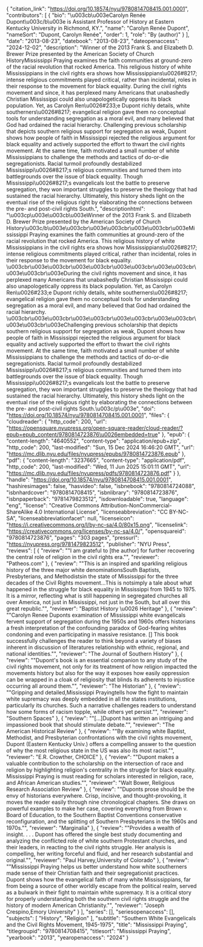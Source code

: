 {
   "citation_link": "https://doi.org/10.18574/nyu/9780814708415.001.0001",
   "contributors": [
     {
       "bio": "\u003cb\u003eCarolyn Renée Dupont\u003c/b\u003e is Assistant Professor of History at Eastern Kentucky University in Richmond, KY.",
       "name": "Carolyn Renée Dupont",
       "nameSort": "Dupont, Carolyn Renée",
       "order": 1,
       "role": "By (author)"
     }
   ],
   "date": "2013-08-23",
   "datebook": "2013-08-23",
   "dateopenaccess": "2024-12-02",
   "description": "Winner of the 2013 Frank S. and Elizabeth D. Brewer Prize presented by the American Society of Church HistoryMississippi Praying examines the faith communities at ground-zero of the racial revolution that rocked America. This religious history of white Mississippians in the civil rights era shows how Mississippians\u0026#8217; intense religious commitments played critical, rather than incidental, roles in their response to the movement for black equality. During the civil rights movement and since, it has perplexed many Americans that unabashedly Christian Mississippi could also unapologetically oppress its black population. Yet, as Carolyn Ren\u0026#233;e Dupont richly details, white southerners\u0026#8217; evangelical religion gave them no conceptual tools for understanding segregation as a moral evil, and many believed that God had ordained the racial hierarchy. Challenging previous scholarship that depicts southern religious support for segregation as weak, Dupont shows how people of faith in Mississippi rejected the religious argument for black equality and actively supported the effort to thwart the civil rights movement. At the same time, faith motivated a small number of white Mississippians to challenge the methods and tactics of do-or-die segregationists. Racial turmoil profoundly destabilized Mississippi\u0026#8217;s religious communities and turned them into battlegrounds over the issue of black equality. Though Mississippi\u0026#8217;s evangelicals lost the battle to preserve segregation, they won important struggles to preserve the theology that had sustained the racial hierarchy. Ultimately, this history sheds light on the eventual rise of the religious right by elaborating the connections between the pre- and post-civil rights South.",
   "descriptionhtml": "\u003cp\u003e\u003cb\u003eWinner of the 2013 Frank S. and Elizabeth D. Brewer Prize presented by the American Society of Church History\u003c/b\u003e\u003cbr\u003e\u003cbr\u003e\u003cbr\u003eMississippi Praying examines the faith communities at ground-zero of the racial revolution that rocked America. This religious history of white Mississippians in the civil rights era shows how Mississippians\u0026#8217; intense religious commitments played critical, rather than incidental, roles in their response to the movement for black equality. \u003cbr\u003e\u003cbr\u003e\u003cbr\u003e\u003cbr\u003e\u003cbr\u003e\u003cbr\u003eDuring the civil rights movement and since, it has perplexed many Americans that unabashedly Christian Mississippi could also unapologetically oppress its black population. Yet, as Carolyn Ren\u0026#233;e Dupont richly details, white southerners\u0026#8217; evangelical religion gave them no conceptual tools for understanding segregation as a moral evil, and many believed that God had ordained the racial hierarchy. \u003cbr\u003e\u003cbr\u003e\u003cbr\u003e\u003cbr\u003e\u003cbr\u003e\u003cbr\u003eChallenging previous scholarship that depicts southern religious support for segregation as weak, Dupont shows how people of faith in Mississippi rejected the religious argument for black equality and actively supported the effort to thwart the civil rights movement. At the same time, faith motivated a small number of white Mississippians to challenge the methods and tactics of do-or-die segregationists. Racial turmoil profoundly destabilized Mississippi\u0026#8217;s religious communities and turned them into battlegrounds over the issue of black equality. Though Mississippi\u0026#8217;s evangelicals lost the battle to preserve segregation, they won important struggles to preserve the theology that had sustained the racial hierarchy. Ultimately, this history sheds light on the eventual rise of the religious right by elaborating the connections between the pre- and post-civil rights South.\u003c/p\u003e",
   "doi": "https://doi.org/10.18574/nyu/9780814708415.001.0001",
   "files": {
     "cloudreader": {
       "http_code": 200,
       "url": "https://opensquare.nyupress.org/open-square-reader/cloud-reader/?epub=epub_content/9780814723876\u0026embedded=true"
     },
     "epub": {
       "content-length": "4640552",
       "content-type": "application/epub+zip",
       "http_code": 200,
       "last-modified": "Sun, 15 Dec 2024 16:46:20 GMT",
       "url": "https://mc.dlib.nyu.edu/files/nyupress/epubs/9780814723876.epub"
     },
     "pdf": {
       "content-length": "3237665",
       "content-type": "application/pdf",
       "http_code": 200,
       "last-modified": "Wed, 11 Jun 2025 15:01:11 GMT",
       "url": "https://mc.dlib.nyu.edu/files/nyupress/pdfs/9780814723876.pdf"
     }
   },
   "handle": "https://doi.org/10.18574/nyu/9780814708415.001.0001",
   "hashiresimages": false,
   "hasvideo": false,
   "isbnebook": "9780814724088",
   "isbnhardcover": "9780814708415",
   "isbnlibrary": "9780814723876",
   "isbnpaperback": "9781479823512",
   "isdownloadable": true,
   "language": "eng",
   "license": "Creative Commons Attribution-NonCommercial-ShareAlike 4.0 International License",
   "licenseabbreviation": "CC BY-NC-SA",
   "licenseabbreviationfacet": null,
   "licenseicon": "https://i.creativecommons.org/l/by-nc-sa/4.0/80x15.png",
   "licenselink": "https://creativecommons.org/licenses/by-nc-sa/4.0/",
   "opensquareid": "9780814723876",
   "pages": "303 pages",
   "pressurl": "https://nyupress.org/9781479823512",
   "publisher": "NYU Press",
   "reviews": [
     {
       "review": "\"I am grateful to [the author] for further recovering the central role of religion in the civil rights era.\"",
       "reviewer": "Patheos.com"
     },
     {
       "review": "\"This is an inspired and sparkling religious history of the three major white denominationsSouth Baptists, Presbyterians, and Methodistsin the state of Mississippi for the three decades of the Civil Rights movement...This is notsimply a tale about what happened in the struggle for black equality in Mississippi from 1945 to 1975. It is a mirror, reflecting what is still happening in segregated churches all over America, not just in Mississippi, not just in the South, but all over this great republic.\"",
       "reviewer": "Baptist History \u0026 Heritage"
     },
     {
       "review": "\"Carolyn Renee Duponts examination of Mississippi white evangelicals fervent support of segregation during the 1950s and 1960s offers historians a fresh interpretation of the confounding paradox of God-fearing whites condoning and even participating in massive resistance. [] This book successfully challenges the reader to think beyond a variety of biases inherent in discussion of literatures relationship with ethnic, regional, and national identities.\"",
       "reviewer": "The Journal of Southern History"
     },
     {
       "review": "\"Dupont's book is an essential companion to any study of the civil rights movement, not only for its treatment of how religion impacted the movements history but also for the way it exposes how easily oppression can be wrapped in a cloak of religiosity that blinds its adherents to injustice occurring all around them.\"",
       "reviewer": "The Historian"
     },
     {
       "review": "\"Gripping and detailed,Mississippi Prayingtells how the fight to maintain white supremacy was deeply embedded in all the states institutions, particularly its churches. Such a narrative challenges readers to understand how some forms of racism topple, while others yet persist.\"",
       "reviewer": "Southern Spaces"
     },
     {
       "review": "\"[...]Dupont has written an intriguing and impassioned book that should stimulate debate.\"",
       "reviewer": "The American Historical Review"
     },
     {
       "review": "\"By examining white Baptist, Methodist, and Presbyterian confrontations with the civil rights movement, Dupont (Eastern Kentucky Univ.) offers a compelling answer to the question of why the most religious state in the US was also its most racist.\"",
       "reviewer": "E.R. Crowther, CHOICE"
     },
     {
       "review": "\"Dupont makes a valuable contribution to the scholarship on the intersection of race and religion by highlighting religion's centrality in the struggle for black equality. Mississippi Praying is must reading for scholars interested in religion, race, and African American studies.\"",
       "reviewer": "Walt Bower, Religious Research Association Review"
     },
     {
       "review": "\"Duponts prose should be the envy of historians everywhere. Crisp, incisive, and thought-provoking, it moves the reader easily through nine chronological chapters. She draws on powerful examples to make her case, covering everything from Brown v. Board of Education, to the Southern Baptist Conventions conservative reconfiguration, and the splitting of Southern Presbyterians in the 1960s and 1970s.\"",
       "reviewer": "Marginalia"
     },
     {
       "review": "\"Provides a wealth of insight. . . . Dupont has offered the single best study documenting and analyzing the conflicted role of white southern Protestant churches, and their leaders, in reacting to the civil rights struggle. Her analysis is compelling, her writing forceful and fluid, and her research substantial and original.\"",
       "reviewer": "Paul Harvey,University of Colorado"
     },
     {
       "review": "\"Mississippi Praying helps us better understand how white southerners made sense of their Christian faith and their segregationist practices. Dupont shows how the evangelical faith of many white Mississippians, far from being a source of other worldly escape from the political realm, served as a bulwark in their fight to maintain white supremacy. It is a critical story for properly understanding both the southern civil rights struggle and the history of modern American Christianity.\"",
       "reviewer": "Joseph Crespino,Emory University"
     }
   ],
   "series": [],
   "seriesopenaccess": [],
   "subjects": [
     "History",
     "Religion"
   ],
   "subtitle": "Southern White Evangelicals and the Civil Rights Movement, 1945-1975",
   "title": "Mississippi Praying",
   "titlegroupid": "9780814708415",
   "titlesort": "Mississippi Praying",
   "yearbook": "2013",
   "yearopenaccess": "2024"
 }
